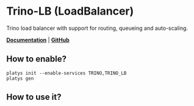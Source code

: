 # Trino-LB (LoadBalancer)

Trino load balancer with support for routing, queueing and auto-scaling.

**[Documentation](https://github.com/stackabletech/trino-lb/)** | **[GitHub](https://github.com/stackabletech/trino-lb)**

## How to enable?

```
platys init --enable-services TRINO,TRINO_LB
platys gen
```

## How to use it?

